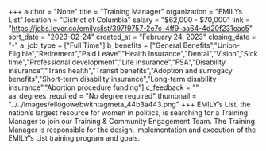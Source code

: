 +++
author = "None"
title = "Training Manager"
organization = "EMILYs List"
location = "District of Columbia"
salary = "$62,000 - $70,000"
link = "https://jobs.lever.co/emilyslist/397f9757-2e7c-4ff9-aa64-4d20f231eac5"
sort_date = "2023-02-24"
created_at = "February 24, 2023"
closing_date = "-"
a_job_type = ["Full Time"]
b_benefits = ["General Benefits","Union-Eligible","Retirement","Paid Leave","Health Insurance","Dental","Vision","Sick time","Professional development","Life insurance","FSA","Disability insurance","Trans health","Transit benefits","Adoption and surrogacy benefits","Short-term disability insurance","Long-term disability insurance","Abortion procedure funding"]
c_feedback = ""
aa_degrees_required = "No degree required"
thumbnail = "../../images/ellogowebwithtagmeta_44b3a443.png"
+++
EMILY’s List, the nation’s largest resource for women in politics, is searching for a Training Manager to join our Training & Community Engagement Team. The Training Manager is responsible for the design, implementation and execution of the EMILY’s List training program and goals. 